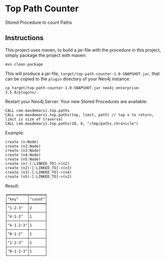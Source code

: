 # Top Path Counter
Stored Procedure to count Paths

Instructions
------------ 

This project uses maven, to build a jar-file with the procedure in this
project, simply package the project with maven:

    mvn clean package

This will produce a jar-file, `target/top-path-counter-1.0-SNAPSHOT.jar`,
that can be copied to the `plugin` directory of your Neo4j instance.

    cp target/top-path-counter-1.0-SNAPSHOT.jar neo4j-enterprise-3.5.8/plugins/.


Restart your Neo4j Server. Your new Stored Procedures are available:


    CALL com.maxdemarzi.top.paths
    CALL com.maxdemarzi.top.paths(top, limit, path) // top x to return, limit is size of traversal
    CALL com.maxdemarzi.top.paths(10, 6, "/tmp/paths.chronicle")
    
Example:

    create (n:Node)
    create (n2:Node)
    create (n3:Node)
    create (n4:Node)
    create (n5:Node)
    create (n)-[:LINKED_TO]->(n2)
    create (n2)-[:LINKED_TO]->(n3)
    create (n3)-[:LINKED_TO]->(n4)
    create (n5)-[:LINKED_TO]->(n2)    
    
Result:

    ╒═════════╤═══════╕
    │"key"    │"count"│
    ╞═════════╪═══════╡
    │"1-2-3"  │2      │
    ├─────────┼───────┤
    │"4-1-2"  │1      │
    ├─────────┼───────┤
    │"4-1-2-3"│1      │
    ├─────────┼───────┤
    │"0-1-2"  │1      │
    ├─────────┼───────┤
    │"1-2-3"  │1      │
    ├─────────┼───────┤
    │"0-1-2-3"│1      │
    └─────────┴───────┘    